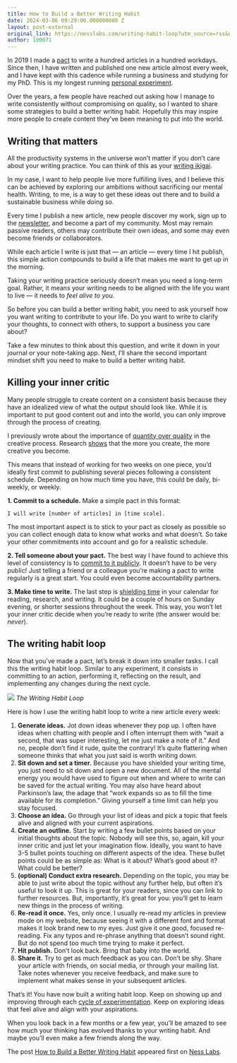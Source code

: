 ```yaml
---
title: How to Build a Better Writing Habit
date: 2024-03-06 09:29:00.000000000 Z
layout: post-external
original_link: https://nesslabs.com/writing-habit-loop?utm_source=rss&utm_medium=rss&utm_campaign=writing-habit-loop
author: 100071
---
```


In 2019 I made a [pact](https://nesslabs.com/smart-goals-pact) to write a hundred articles in a hundred workdays. Since then, I have written and published one new article almost every week, and I have kept with this cadence while running a business and studying for my PhD. This is my longest running [personal experiment](https://nesslabs.com/personal-experiments).

Over the years, a few people have reached out asking how I manage to write consistently without compromising on quality, so I wanted to share some strategies to build a better writing habit. Hopefully this may inspire more people to create content they’ve been meaning to put into the world.

## Writing that matters

All the productivity systems in the universe won’t matter if you don’t care about your writing practice. You can think of this as your [writing ikigai](https://nesslabs.com/writing-thinking-tool).

In my case, I want to help people live more fulfilling lives, and I believe this can be achieved by exploring our ambitions without sacrificing our mental health. Writing, to me, is a way to get these ideas out there and to build a sustainable business while doing so.

Every time I publish a new article, new people discover my work, sign up to the [newsletter](https://nesslabs.com/newsletter), and become a part of my community. Most may remain passive readers, others may contribute their own ideas, and some may even become friends or collaborators.

While each article I write is just that⁠ — an article ⁠— every time I hit publish, this simple action compounds to build a life that makes me want to get up in the morning.

Taking your writing practice seriously doesn’t mean you need a long-term goal. Rather, it means your writing needs to be aligned with the life you want to live — it needs to _feel alive to you_.

So before you can build a better writing habit, you need to ask yourself how you want writing to contribute to your life. Do you want to write to clarify your thoughts, to connect with others, to support a business you care about?

Take a few minutes to think about this question, and write it down in your journal or your note-taking app. Next, I’ll share the second important mindset shift you need to make to build a better writing habit.

## Killing your inner critic

Many people struggle to create content on a consistent basis because they have an idealized view of what the output should look like. While it is important to put good content out and into the world, you can only improve through the process of creating.

I previously wrote about the importance of [quantity over quality](https://nesslabs.com/brainstorming) in the creative process. Research [shows](https://www.ncbi.nlm.nih.gov/pmc/articles/PMC4479710/) that the more you create, the more creative you become.

This means that instead of working for two weeks on one piece, you’d ideally first commit to publishing several pieces following a consistent schedule. Depending on how much time you have, this could be daily, bi-weekly, or weekly.

**1. Commit to a schedule.** Make a simple pact in this format:

```
I will write [number of articles] in [time scale].
```

The most important aspect is to stick to your pact as closely as possible so you can collect enough data to know what works and what doesn’t. So take your other commitments into account and go for a realistic schedule.

**2. Tell someone about your pact.** The best way I have found to achieve this level of consistency is to [commit to it publicly](https://nesslabs.com/learning-in-public). It doesn’t have to be very public! Just telling a friend or a colleague you’re making a pact to write regularly is a great start. You could even become accountability partners.

**3. Make time to write.** The last step is [shielding time](https://nesslabs.com/timeshielding-time-management) in your calendar for reading, research, and writing. It could be a couple of hours on Sunday evening, or shorter sessions throughout the week. This way, you won’t let your inner critic decide when you’re ready to write (the answer would be: _never_).

## The writing habit loop

Now that you’ve made a pact, let’s break it down into smaller tasks. I call this the writing habit loop. Similar to any experiment, it consists in committing to an action, performing it, reflecting on the result, and implementing any changes during the next cycle.

[![](https://nesslabs.com/wp-content/uploads/2024/03/writing-habit-loop-banner-updated-1024x576.png)](https://nesslabs.com/wp-content/uploads/2024/03/writing-habit-loop-banner-updated.png)
_The Writing Habit Loop_

Here is how I use the writing habit loop to write a new article every week:

1. **Generate ideas.** Jot down ideas whenever they pop up. I often have ideas when chatting with people and I often interrupt them with “wait a second, that was super interesting, let me just make a note of it.” And no, people don’t find it rude, quite the contrary! It’s quite flattering when someone thinks that what you just said is worth writing down.
2. **Sit down and set a timer.** Because you have shielded your writing time, you just need to sit down and open a new document. All of the mental energy you would have used to figure out when and where to write can be saved for the actual writing. You may also have heard about Parkinson’s law, the adage that “work expands so as to fill the time available for its completion.” Giving yourself a time limit can help you stay focused.
3. **Choose an idea.** Go through your list of ideas and pick a topic that feels alive and aligned with your current aspirations.
4. **Create an outline.** Start by writing a few bullet points based on your initial thoughts about the topic. Nobody will see this, so, again, kill your inner critic and just let your imagination flow. Ideally, you want to have 3-5 bullet points touching on different aspects of the idea. These bullet points could be as simple as: What is it about? What’s good about it? What could be better?
5. **(optional) Conduct extra research.** Depending on the topic, you may be able to just write about the topic without any further help, but often it’s useful to look it up. This is great for your readers, since you can link to further resources. But, importantly, it’s great for you: you’ll get to learn new things in the process of writing.
6. **Re-read it once.** Yes, only once. I usually re-read my articles in preview mode on my website, because seeing it with a different font and format makes it look brand new to my eyes. Just give it one good, focused re-reading. Fix any typos and re-phrase anything that doesn’t sound right. But do not spend too much time trying to make it perfect. 
7. **Hit publish.** Don’t look back. Bring that baby into the world.
8. **Share it.** Try to get as much feedback as you can. Don’t be shy. Share your article with friends, on social media, or through your mailing list. Take notes whenever you receive feedback, and make sure to implement what makes sense in your subsequent articles.

That’s it! You have now built a writing habit loop. Keep on showing up and improving through each [cycle of experimentation](https://nesslabs.com/growth-loops). Keep on exploring ideas that feel alive and align with your aspirations.

When you look back in a few months or a few year, you’ll be amazed to see how much your thinking has evolved thanks to your writing habit. And maybe you’ll even make a few friends along the way.

The post [How to Build a Better Writing Habit](https://nesslabs.com/writing-habit-loop) appeared first on [Ness Labs](https://nesslabs.com).

